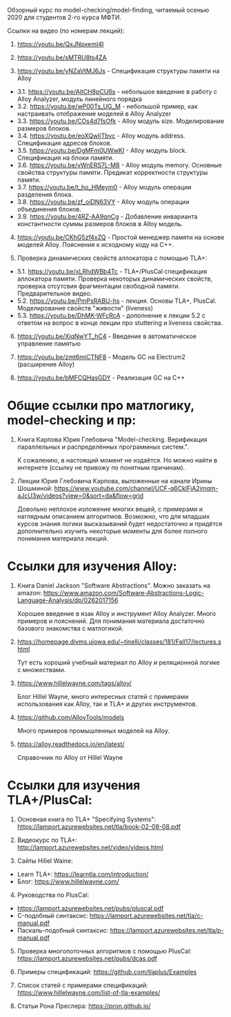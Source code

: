 ﻿Обзорный курс по model-checking/model-finding, читаемый осенью 2020 для студентов 2-го курса МФТИ.


Ссылки на видео (по номерам лекций):

1. https://youtu.be/QxJNpxemI4I

2. https://youtu.be/sMTRU8ts4ZA

3. https://youtu.be/yNZaVtMJ6Js - Спецификация структуры памяти на Alloy

  - 3.1. https://youtu.be/AjtCH8pCU6s - небольшое введение в работу с Alloy Analyzer, модуль линейного порядка
  - 3.2. https://youtu.be/wP00Ts_UG_M - небольшой пример, как настраивать отображение моделей в Alloy Analyzer
  - 3.3. https://youtu.be/COs4d7fsOfk - Alloy модуль size. Моделирование размеров блоков.
  - 3.4. https://youtu.be/eoXQwIjTbvc - Alloy модуль address. Спецификация адресов блоков.
  - 3.5. https://youtu.be/DgMFm0UWwKI - Alloy модуль block. Спецификация на блоки памяти.
  - 3.6. https://youtu.be/vWnERS7L-M8 - Alloy модуль memory. Основные свойства структуры памяти. Предикат корректности структуры памяти.
  - 3.7. https://youtu.be/t_ho_HMeym0 - Alloy модуль операции разделения блока.
  - 3.8. https://youtu.be/zf_oiDN63VY - Alloy модуль операции объединения блоков.
  - 3.9. https://youtu.be/4RZ-AA9qnCg - Добавление инварианта константности суммы размеров блоков в Alloy модель.

4. https://youtu.be/CKhG5zf4xZQ - Простой менеджер памяти на основе моделей Alloy. Пояснения к исходному коду на C++.


5. Проверка динамических свойств аллокатора с помощью TLA+:

  - 5.1. https://youtu.be/xLRhdWBb4Tc - TLA+/PlusCal спецификация аллокатора памяти. Проверка некоторых динамических свойств, проверка
         отсутсвия фрагментации свободной памяти. Предварительное видео.
  - 5.2. https://youtu.be/PmPsRABU-hs - лекция. Основы TLA+, PlusCal. Моделирование свойств "живости" (liveness)
  - 5.3. https://youtu.be/DhMK-WFcRcA - дополнение к лекции 5.2 с ответом на вопрос в конце лекции про stuttering и liveness свойства.
  
6. https://youtu.be/XiqNwYT_hC4 - Введение в автоматическое управление памятью

7. https://youtu.be/zmt6miCTNF8 - Модель GC на Electrum2 (расширение Alloy)
8. https://youtu.be/bMFCQHasGDY - Реализация GC на C++

Общие ссылки про матлогику, model-checking и пр:
================================================

1. Книга Карпова Юрия Глебовича "Model-checking. Верификация параллельных и распределённых программных систем.".

   К сожалению, в настоящий момент не издаётся. Но можно найти в интернете (ссылку не привожу по понятным причинам).

2. Лекции Юрия Глебовича Карпова, выложенные на канале Ирины Шошминой:
   https://www.youtube.com/channel/UCF-q6CklFjA2jmqm-aJcU3w/videos?view=0&sort=da&flow=grid

   Довольно неплохое изложение многих вещей, с примерами и наглядным описанием алгоритмов. Возможно, что для младших курсов
   знания логики высказываний будет недостаточно и придётся дополнительно изучить некоторые моменты для более полного понимания
   материала лекций.


Ссылки для изучения Alloy:
==========================

1. Книга Daniel Jackson "Software Abstractions". Можно заказать на amazon: https://www.amazon.com/Software-Abstractions-Logic-Language-Analysis/dp/0262017156

   Хорошее введение в язак Alloy и инструмент Alloy Analyzer. Много примеров и пояснений. Для понимания материала достаточно базового знакомства с матлогикой. 

2. https://homepage.divms.uiowa.edu/~tinelli/classes/181/Fall17/lectures.shtml

   Тут есть хороший учебный материал по Alloy и реляционной логике с множествами.

3. https://www.hillelwayne.com/tags/alloy/

   Блог Hillel Wayne, много интересных статей с примерами использования как Alloy, так и TLA+ и других
   инструментов.

4. https://github.com/AlloyTools/models

   Много примеров промышленных моделей на Alloy.

5. https://alloy.readthedocs.io/en/latest/

   Справочник по Alloy от Hillel Wayne


Ссылки для изучения TLA+/PlusCal:
=================================

1. Основная книга по TLA+ "Specifying Systems": https://lamport.azurewebsites.net/tla/book-02-08-08.pdf

2. Видеокурс по TLA+: http://lamport.azurewebsites.net/video/videos.html

3. Сайты Hillel Waine:

  - Learn TLA+: https://learntla.com/introduction/
  - Блог: https://www.hillelwayne.com/

4. Руководства по PlusCal:

  - https://lamport.azurewebsites.net/pubs/pluscal.pdf
  - C-подобный синтаксис: https://lamport.azurewebsites.net/tla/c-manual.pdf
  - Паскаль-подобный синтаксис: https://lamport.azurewebsites.net/tla/p-manual.pdf

5. Проверка многопоточных алгоритмов с помощью PlusCal: https://lamport.azurewebsites.net/pubs/dcas.pdf

6. Примеры спецификаций: https://github.com/tlaplus/Examples

7. Список статей с примерами спецификаций: https://www.hillelwayne.com/list-of-tla-examples/

8. Статьи Рона Преслера: https://pron.github.io/
